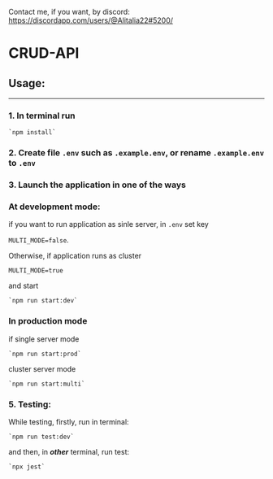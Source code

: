 Contact me, if you want, by discord: https://discordapp.com/users/@Alitalia22#5200/

# CRUD-API

## Usage:

---

### 1. In terminal run

    `npm install`

### 2. Create file `.env` such as `.example.env`, or rename `.example.env` to `.env`

### 3. Launch the application in one of the ways

### At development mode:

if you want to run application as sinle server, in `.env` set key

`MULTI_MODE=false`.

Otherwise, if application runs as cluster

`MULTI_MODE=true`

and start

    `npm run start:dev`

### In production mode

if single server mode

    `npm run start:prod`

cluster server mode

    `npm run start:multi`

### 5. Testing:

While testing, firstly, run in terminal:

    `npm run test:dev`

and then, in _**other**_ terminal, run test:

    `npx jest`
